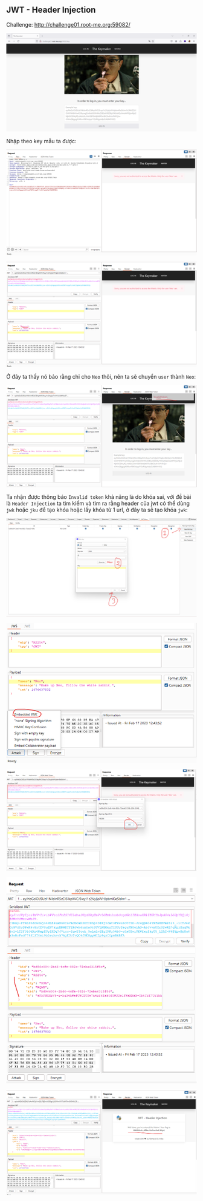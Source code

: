 ## JWT - Header Injection

Challenge: http://challenge01.root-me.org:59082/

![alt text](image.png)

Nhập theo key mẫu ta được: 

![alt text](image-1.png)

![alt text](image-2.png)

Ở đây ta thấy nó bảo rằng chỉ cho `Neo` thôi, nên ta sẽ chuyển `user` thành `Neo`:

![alt text](image-3.png)

Ta nhận được thông báo `Invalid token` khả năng là do khóa sai, với đề bài là `Header Injection` ta tìm kiếm và tìm ra rằng header của jwt có thể dùng `jwk` hoặc `jku` để tạo khóa hoặc lấy khóa từ 1 url, ở đây ta sẽ tạo khóa `jwk`:

![alt text](image-8.png)

![alt text](image-4.png)

![alt text](image-5.png)

![alt text](image-6.png)

![alt text](image-7.png)
